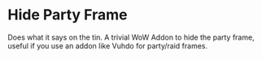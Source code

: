 # Hide Party Frame
Does what it says on the tin. A trivial WoW Addon to hide the party frame, useful if you use an addon like Vuhdo for party/raid frames.
